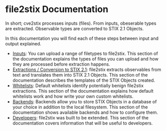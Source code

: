 # file2stix Documentation

In short; cve2stix processes inputs (files). From inputs, obeserable types are extracted. Observable types are converted to STIX 2.1 Objects.

In this documentation you will find each of these steps between input and output explained. 

* [Inputs](inputs.md): You can upload a range of filetypes to file2stix. This section of the documentation explains the types of files you can upload and how they are processed before extraction happens.
* [Extractions / Conversion to STIX 2.1](extractions.md): file2stix extracts observables from text and translates them into STIX 2.1 Objects. This section of the documentation describes the templates of the STIX Objects created.
* [Whitelists](whitelists.md): Default whitelists identify potentially benign file2stix extractions. This section of the documentation explains how default whitelists work and how write your own custom whitelists.
* [Backends](backends.md): Backends allow you to store STIX Objects in a database of your choice in addition to the local filesystem. This section of the documentation shows available backends and how to configure them.
* [Developers](developers.md): file2stix was built to be extended. This section of the documentation covers information that will be useful to developers.